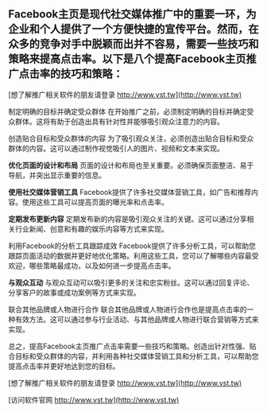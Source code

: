 ## **Facebook主页是现代社交媒体推广中的重要一环，为企业和个人提供了一个方便快捷的宣传平台。然而，在众多的竞争对手中脱颖而出并不容易，需要一些技巧和策略来提高点击率。以下是八个提高Facebook主页推广点击率的技巧和策略：**

[想了解推广相关软件的朋友请登录 http://www.vst.tw](http://www.vst.tw)

制定明确的目标并确定受众群体
在开始推广之前，必须制定明确的目标并确定受众群体。这将有助于创造出具有针对性并能够吸引观众注意力的内容。

创造贴合目标和受众群体的内容
为了吸引观众关注，必须创造出贴合目标和受众群体的内容。这可以通过制作视觉吸引人的图片、视频和文本来实现。

**优化页面的设计和布局**
页面的设计和布局也至关重要。必须确保页面整洁、易于导航，并突出显示重要的信息。

**使用社交媒体营销工具**
Facebook提供了许多社交媒体营销工具，如广告和推荐内容。使用这些工具可以提高页面的曝光率和点击率。

**定期发布更新内容**
定期发布新的内容是吸引观众关注的关键。这可以通过分享相关行业新闻、创意和有趣的娱乐内容等方式来实现。

利用Facebook的分析工具跟踪成效
Facebook提供了许多分析工具，可以帮助您跟踪页面活动的数据并更好地优化策略。利用这些工具，您可以了解哪些内容最受欢迎，哪些策略最成功，以及如何进一步提高点击率。

**与观众互动**
与观众互动可以吸引更多的关注和忠实粉丝。这可以通过回复评论、分享客户的故事或成功案例等方式来实现。

联合其他品牌或人物进行合作
联合其他品牌或人物进行合作也是提高点击率的一种有效方法。这可以通过参与行业活动、与其他品牌或人物进行联合营销等方式来实现。

总之，提高Facebook主页推广点击率需要一些技巧和策略。创造出针对性强、贴合目标和受众群体的内容，并利用各种社交媒体营销工具和分析工具，可以帮助您提高点击率并更好地达到您的目标。

[想了解推广相关软件的朋友请登录 http://www.vst.tw](http://www.vst.tw)


[访问软件官网 http://www.vst.tw](http://www.vst.tw)
